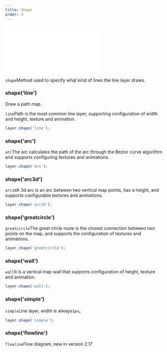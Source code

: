 ```yaml
---
title: Shape
order: 3
---
```


<embed src="@/docs/api/common/style.md"></embed>

`shape`Method used to specify what kind of lines the line layer draws.

### shape('line')

Draw a path map.

`line`Path is the most common line layer, supporting configuration of width and height, texture and animation.

```js
layer.shape('line');
```

### shape('arc')

`arc`The arc calculates the path of the arc through the Bezier curve algorithm and supports configuring textures and animations.

```js
layer.shape('arc');
```

### shape('arc3d')

`arc3d`A 3d arc is an arc between two vertical map points, has a height, and supports configurable textures and animations.

```js
layer.shape('arc3d');
```

### shape('greatcircle')

`greatcircle`The great circle route is the closest connection between two points on the map, and supports the configuration of textures and animations.

```js
layer.shape('greatcircle');
```

### shape('wall')

`wall`It is a vertical map wall that supports configuration of height, texture and animation.

```js
layer.shape('wall');
```

### shape('simple')

`simple`Line layer, width is always`1px`。

```js
layer.shape('simple');
```

### shape('flowline')

`flowline`Flow diagram, new in version 2.17
